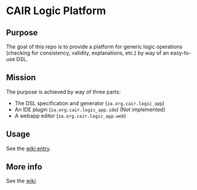 # CAIR Logic Platform

## Purpose
The goal of this repo is to provide a platform for generic logic operations (checking for consistency, validity, explanations, etc.) by way of an easy-to-use DSL. 

## Mission
The purpose is achieved by way of three parts:
- The DSL specification and generator (`za.org.cair.logic_app`)
- An IDE plugin (`za.org.cair.logic_app.ide`) (Not implemented)
- A webapp editor (`za.org.cair.logic_app.web`)

## Usage

See the [wiki entry](https://github.com/Koellewe/logic-app/wiki/Running-and-Deployment).

## More info

See the [wiki](https://github.com/Koellewe/logic-app/wiki).

